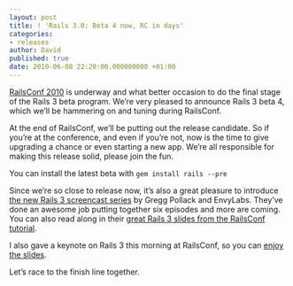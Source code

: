 ```yaml
---
layout: post
title: ! 'Rails 3.0: Beta 4 now, RC in days'
categories:
- releases
author: David
published: true
date: 2010-06-08 22:20:00.000000000 +01:00
---
```

<p><a href="http://www.railsconf.com">RailsConf 2010</a> is underway and what better occasion to do the final stage of the Rails 3 beta program. We&#8217;re very pleased to announce Rails 3 beta 4, which we&#8217;ll be hammering on and tuning during RailsConf.</p>
<p>At the end of RailsConf, we&#8217;ll be putting out the release candidate. So if you&#8217;re at the conference, and even if you&#8217;re not, now is the time to give upgrading a chance or even starting a new app. We&#8217;re all responsible for making this release solid, please join the fun.</p>
<p>You can install the latest beta with <code>gem install rails --pre</code></p>
<p>Since we&#8217;re so close to release now, it&#8217;s also a great pleasure to introduce <a href="http://rubyonrails.org/screencasts/rails3">the new Rails 3 screencast series</a> by Gregg Pollack and EnvyLabs. They&#8217;ve done an awesome job putting together six episodes and more are coming. You can also read along in their <a href="http://assets.en.oreilly.com/1/event/40/The%20Rails%203%20Ropes%20Course%20Presentation.pdf">great Rails 3 slides from the RailsConf tutorial</a>.</p>
<p>I also gave a keynote on Rails 3 this morning at RailsConf, so you can <a href="https://confreaks.tv/videos/railsconf2010-37signals">enjoy the slides</a>.</p>
<p>Let&#8217;s race to the finish line together.</p>
